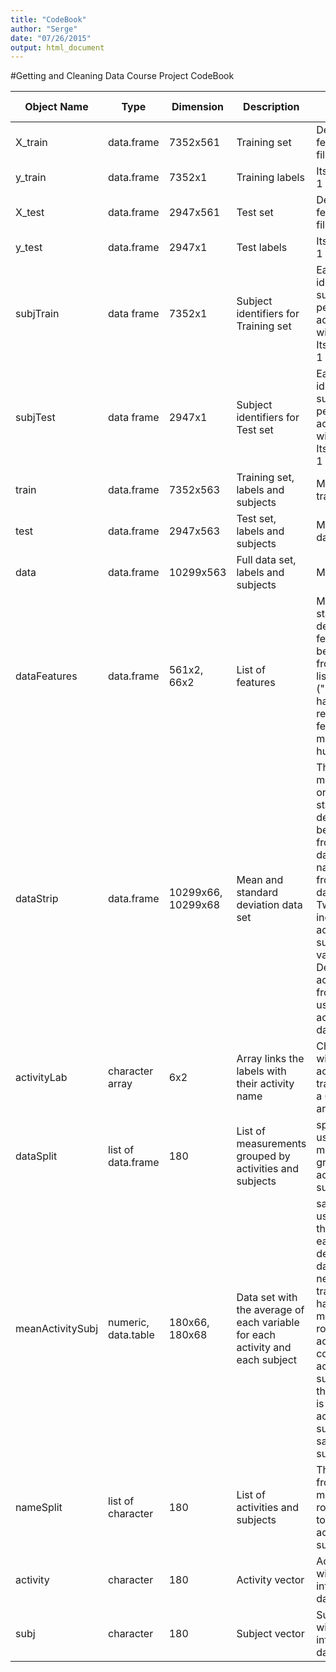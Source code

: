 ```yaml
---
title: "CodeBook"
author: "Serge"
date: "07/26/2015"
output: html_document
---
```


#Getting and Cleaning Data Course Project CodeBook


|Object Name|Type|Dimension|Description|Values or Explanation|
|---|---|---|---|---|
|X_train|data.frame|7352x561|Training set|Described in the features_info.txt file|
|y_train|data.frame|7352x1|Training labels|Its range is from 1 to 6|
|X_test|data.frame|2947x561|Test set|Described in the features_info.txt file|
|y_test|data.frame|2947x1|Test labels|Its range is from 1 to 6|
|subjTrain|data frame|7352x1|Subject identifiers for Training set|Each row identifies the subject who performed the activity for each window sample. Its range is from 1 to 30|
|subjTest|data frame|2947x1|Subject identifiers for Test set|Each row identifies the subject who performed the activity for each window sample. Its range is from 1 to 30|
|train|data.frame|7352x563|Training set, labels and subjects|Merged all traning data|
|test|data.frame|2947x563|Test set, labels and subjects |Merged all test data|
|data|data.frame|10299x563|Full data set, labels and subjects|Merged all data|
|dataFeatures|data.frame|561x2, 66x2|List of features|Mean and standard deviation features have been extracted from the original list of features. "(", ")" and "-" have been removed from feature names to make them human friendly|
|dataStrip|data.frame|10299x66, 10299x68|Mean and standard deviation data set|The measurements on the mean and standard deviation have been extracted from the original data set. Variable names are taken from dataFeatures. Two last rows included for activity and subject variables. Descriptive activity names from activityLab used to name the activities in the data set|
|activityLab|character array|6x2|Array links the labels with their activity name|Character vector with lables and activity name transformed into a 6x2 character array|
|dataSplit|list of data.frame|180|List of measurements grouped by activities and subjects|split function used to create a measurement list grouped by activities and subjects|
|meanActivitySubj|numeric, data.table|180x66, 180x68|Data set with the average of each variable for each activity and each subject|sapply function used to calculate the average for each element defined on the dataSplit list. The new data set is transposed to have measurements in rows. Two additional columns for activities and subjects. Finally the tidy data set is reordered by activities and subjects, and saved for futher submission|
|nameSplit|list of character|180|List of activities and subjects|The list is taken from meanActivitySubj row names.  Used to separate the activity and subject variables|
|activity|character|180|Activity vector|Activity vector will be included into the final tidy data set|
|subj|character|180|Subject vector|Subject vector will be included into the final tidy data set|

                                                            
 